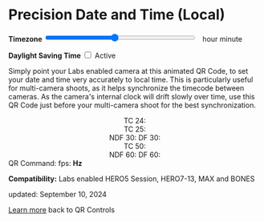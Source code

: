 # Precision Date and Time (Local)

<script src="../../jquery.min.js"></script>
<script src="../../qrcodeborder.js"></script>
<style>
        #qrcode{
            width: 100%;
        }
        div{
            width: 100%;
            display: inline-block;
        }
</style>


**Timezone** <input type="range" id="tzid" name="tzid" min="-48" max="56" value="0" style="width: 300px;"><label for="tzid"></label>&nbsp;&nbsp;<b id="tztext"></b> hour <b id="tzmin"></b> minute<br>

**Daylight Saving Time** <input type="checkbox" id="tdid" name="tdid"> <label for="tdid">Active</label><br>

Simply point your Labs enabled camera at this animated QR Code, to set your date and time very accurately to local time. This is particularly useful for multi-camera shoots, as it helps synchronize the timecode between cameras. As the camera's internal clock will drift slowly over time, use this QR Code just before your multi-camera shoot for the best synchronization. 

<center>
<div id="qrcode"></div><br>
TC 24: <b id="tctext24"></b><br>
TC 25: <b id="tctext25"></b><br>
NDF 30: <b id="tctext30"></b>   DF 30: <b id="dftext30"></b><br>
TC 50: <b id="tctext50"></b><br>
NDF 60: <b id="tctext60"></b>   DF 60: <b id="dftext60"></b><br>
</center>
QR Command: <b id="qrtext"></b>
fps: <b id="fpstext"> Hz</b>

**Compatibility:** Labs enabled HERO5 Session, HERO7-13, MAX and BONES 
		
updated: September 10, 2024

[Learn more](..) back to QR Controls

<script>
var once = true;
var qrcode;
var cmd = "";
var id = 0;


function id5() {  // 5 characters, so up to 17-bit ID
  return ([1111]+1).replace(/1/g, c =>
    (c ^ crypto.getRandomValues(new Uint8Array(1))[0] % 10 >> c / 4).toString()
  );
}

function getMachineId() 
{
    let machineId = localStorage.getItem('MachineId');
    if (!machineId) {
    	//machineId = crypto.randomUUID();
        machineId = id5();
        localStorage.setItem('MachineId', machineId);
    }
    return machineId;
}

function isDaylightSavingTime(date) {
  // Get the time zone offset for the given date
  const timezoneOffsetMinutes = date.getTimezoneOffset();

  // Get the standard time zone offset for the same date but in January (non-DST period)
  const januaryOffsetMinutes = new Date(date.getFullYear(), 0, 1).getTimezoneOffset();

  // If the current offset is greater than the standard offset, it is DST
  return timezoneOffsetMinutes < januaryOffsetMinutes;
}

function isDST(date) {
  // Get the time zone offset for the given date
  const timezoneOffsetMinutes = date.getTimezoneOffset();

  // Get the standard time zone offset for the same date but in January (non-DST period)
  const januaryOffsetMinutes = new Date(date.getFullYear(), 0, 1).getTimezoneOffset();

  // If the current offset is greater than the standard offset, it is DST
  return timezoneOffsetMinutes < januaryOffsetMinutes;
}

function setTZ() {	
  var today = new Date();
  var tz,td = 0;  
  tz = today.getTimezoneOffset();
  
  if(isDST(today))
  {
     td = 1;
     tz += 60;
  }
  
  if(document.getElementById("tzid") !== null)
  {
	document.getElementById("tzid").value = -tz/15;	
	
	var h = Math.trunc(tz/60);
	var m = tz - h*60;
	document.getElementById("tztext").innerHTML = -h;	
	document.getElementById("tzmin").innerHTML = -m;	
  }
  
  
  if(document.getElementById("tdid") !== null)
  {
	if(td) {
		document.getElementById("tdid").checked = true;
	}
  }
}

function makeQR() {	
  if(once === true)
  {
  	id = getMachineId();  // 5 character 10-base, so up to 17-bit ID
    qrcode = new QRCode(document.getElementById("qrcode"), 
    {
      text : "oT0",
      width : 360,
      height : 360,
      correctLevel : QRCode.CorrectLevel.M
    });
    once = false;
  }
}
function padTime(i) {
  if (i < 10) {i = "0" + i;}  // add zero in front of numbers < 10
  return i;
}
function padTime1000(i) {
  if (i >= 10 && i < 100) {i = "0" + i;}  // add zero in front of numbers < 100
  else if (i < 10) {i = "00" + i;}  // add zero in front of numbers < 10
  return i;
}


function nonDropframeToDropframe(timecode, fps) {
	// Extract hours, minutes, seconds, and frames from the timecode
	const [hours, minutes, seconds, frames] = timecode.split(':').map(Number);

	// Calculate the total number of frames
	const totalFrames = hours * 3600 * fps + minutes * 60 * fps + seconds * fps + frames;

	var i=0,h=0,m=0,s=0,f=0;
	
	for(; i<totalFrames; i++)
	{
		if(f<fps-1)
		{
			f++;	
		}
		else
		{ 
			f = 0;
			s++;
			
			if(s == 60)
			{
				if(Math.trunc(m/10)*10 != m)
				{
					// drop frame every minute except every 10 minutes
					if(fps == 60)
						f = 4;
					else
						f = 2;
				}
				
				s = 0;
				m++;
				if(m == 60)
				{
					m = 0;
					h++;
				}
			}
		} 
	}

	// Format the dropframe timecode
	const dropframeTimecode = padTime(h)+":"+padTime(m)+":"+padTime(s)+";"+padTime(f);

	return dropframeTimecode;
}




function nonDropframeToDropframeFast(timecode, fps) {
	// Extract hours, minutes, seconds, and frames from the timecode
	const [hours, minutes, seconds, frames] = timecode.split(':').map(Number);

	// Calculate the total number of frames
	const totalFrames = hours * 3600 * fps + minutes * 60 * fps + seconds * fps + frames;

	var i=0,h=0,m=0,s=0,f=0;
	
	if(fps == 30 || fps == 60)
	{
		var mult = Math.trunc(fps/30);
		while(i+18000*mult <= totalFrames) /// every 10 minutes adds 18*mult frames 
		{
			i += 18000*mult
			f += 18*mult;
			m += 10;
		}
	
		while(f>=fps)
		{
			s++; f-=fps;
		}
		while(s>=60)
		{
			m++; s-=60;
		}
		while(m>=60)
		{
			h++; m-=60;
		}
	}

	for(;i<totalFrames-fps;)
	{
		i += fps-f;
		f += fps-f;
		
		if(f<fps-1)
		{
			f++;	
		}
		else
		{ 
			f = 0;
			s++;
			
			if(s == 60)
			{
				if(Math.trunc(m/10)*10 != m)
				{
					// drop frame every minute except every 10 minutes
					if(fps == 60)
						f = 4;
					else
						f = 2;
				}
				
				s = 0;
				m++;
				if(m == 60)
				{
					m = 0;
					h++;
				}
			}
		} 
	}
	
	
	for(; i<totalFrames; i++)
	{
		if(f<fps-1)
		{
			f++;	
		}
		else
		{ 
			f = 0;
			s++;
			
			if(s == 60)
			{
				if(Math.trunc(m/10)*10 != m)
				{
					// drop frame every minute except every 10 minutes
					if(fps == 60)
						f = 4;
					else
						f = 2;
				}
				
				s = 0;
				m++;
				if(m == 60)
				{
					m = 0;
					h++;
				}
			}
		} 
	}

	// Format the dropframe timecode
	const dropframeTimecode = padTime(h)+":"+padTime(m)+":"+padTime(s)+";"+padTime(f);

	return dropframeTimecode;
}

/*
var j,h=0,m=0,s=0,f=0;
for(j=0;j<1000;j++)
{
    h = Math.trunc(Math.random()*24);
    m = Math.trunc(Math.random()*60);
    s = Math.trunc(Math.random()*60);
    f = Math.trunc(Math.random()*60);
    tc = padTime(h)+":"+padTime(m)+":"+padTime(s)+":"+padTime(f);
    S = nonDropframeToDropframe(tc,60);
    F = nonDropframeToDropframeFast(tc,60);
    
    //if(0 === j)
    //{
    //  alert(tc);
    //}
    
    if(0 !== S.localeCompare(F))
    {
        alert(S + "!=" + F);
        exit();
    }
}

alert("done");
*/   

var starttime = 0;
var updates = 0;
var fps = "1";

function timeLoop()
{
  var today;
  var yy,mm,dd,h,m,s;
  var ms,tz;
  
  today = new Date();
  yy = today.getFullYear() - 2000;
  mm = today.getMonth() + 1;
  dd = today.getDate();
  h = today.getHours();
  m = today.getMinutes();
  s = today.getSeconds();
  ms = today.getMilliseconds();
  yy = padTime(yy);
  mm = padTime(mm);
  dd = padTime(dd);
  
  var tmilli = (ms/1000) + s + (m * 60) + (h * 60 * 60);
  tmilli /= 1.001; //29.97 vs 30.0
  var fixtmilli = tmilli;
  
  h = padTime(h);
  m = padTime(m);
  s = padTime(s);
  //ms = Math.floor(ms / 10); // hundredths
  ms = padTime1000(ms);
  
  if(document.getElementById("tzid") !== null)
  {
	tz = parseInt(document.getElementById("tzid").value) * 15;	

	var H = Math.trunc(tz/60);
	var M = tz - H*60;
	document.getElementById("tztext").innerHTML = H;	
	document.getElementById("tzmin").innerHTML = M;	
	
	if(Math.trunc(tz/60) == tz/60)
		tz = tz/60;  // only need hours when precise.
  }

  var td = 0;
  if(document.getElementById("tdid") !== null) 
  {
	if(document.getElementById("tdid").checked) {
		td = 1;
	}
  }

  cmd = "oT" + yy + mm + dd + h + m + s + "." + ms + "oTD" + td + "oTZ" + tz + "oTI" + id;
  qrcode.clear(); 
  qrcode.makeCode(cmd);
  document.getElementById("qrtext").innerHTML = cmd;
  
  var tc25 = h + ":" + m + ":" + s + ":" + padTime(Math.trunc(ms * 25 / 1000));
  var tc50 = h + ":" + m + ":" + s + ":" + padTime(Math.trunc(ms * 50 / 1000));
   
  h = Math.trunc(tmilli / (60 * 60));  tmilli -= h * (60 * 60);
  m = Math.trunc(tmilli / (60 ));  tmilli -= m * (60);
  s = Math.trunc(tmilli);  tmilli -= s;
  ms = Math.trunc(tmilli * 1000);
  
  h = padTime(h);
  m = padTime(m);
  s = padTime(s);
   
  var tc24 = h + ":" + m + ":" + s + ":" + padTime(Math.trunc(ms * 24 / 1000));
  var tc30 = h + ":" + m + ":" + s + ":" + padTime(Math.trunc(ms * 30 / 1000));
  var tc60 = h + ":" + m + ":" + s + ":" + padTime(Math.trunc(ms * 60 / 1000));
 
  var df30 = nonDropframeToDropframeFast(tc30, 30);
  var df60 = nonDropframeToDropframeFast(tc60, 60);
 
  document.getElementById("tctext24").innerHTML = tc24;  
  document.getElementById("tctext25").innerHTML = tc25;  
  document.getElementById("tctext30").innerHTML = tc30;  
  document.getElementById("dftext30").innerHTML = df30;  
  document.getElementById("tctext50").innerHTML = tc50;  
  document.getElementById("tctext60").innerHTML = tc60;
  document.getElementById("dftext60").innerHTML = df60;
   
  if(starttime == 0)
  {
    updates = 0;
    starttime = (ms/1000) + s + (m * 60) + (h * 60 * 60);
  }
  else
  {
    updates = updates + 1;
    var secs = (ms/1000) + s + (m * 60) + (h * 60 * 60);
	if(updates > 5)
		fps = updates / (secs - starttime);
  }
  
  document.getElementById("fpstext").innerHTML = fps;
   
  if(updates > 1000)
  {
	updates = 0;
	starttime = 0;
  }
   
  var t = setTimeout(timeLoop, 10);
}

function myReloadFunction() {
  location.reload();
}

makeQR();
setTZ();
timeLoop();

</script>
